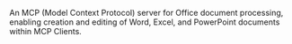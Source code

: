 An MCP (Model Context Protocol) server for Office document processing, enabling creation and editing of Word, Excel, and PowerPoint documents within MCP Clients.